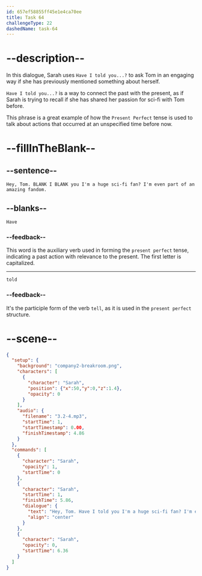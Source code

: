 ```yaml
---
id: 657ef58855ff45e1e4ca70ee
title: Task 64
challengeType: 22
dashedName: task-64
---
```


<!-- (Audio) Sarah: Hey, Tom. Have I told you I'm a huge sci-fi fan? I'm even part of an amazing fandom. -->

# --description--

In this dialogue, Sarah uses `Have I told you...?` to ask Tom in an engaging way if she has previously mentioned something about herself. 

`Have I told you...?` is a way to connect the past with the present, as if Sarah is trying to recall if she has shared her passion for sci-fi with Tom before. 

This phrase is a great example of how the `Present Perfect` tense is used to talk about actions that occurred at an unspecified time before now.

# --fillInTheBlank--

## --sentence--

`Hey, Tom. BLANK I BLANK you I'm a huge sci-fi fan? I'm even part of an amazing fandom.`

## --blanks--

`Have`

### --feedback--

This word is the auxiliary verb used in forming the `present perfect` tense, indicating a past action with relevance to the present. The first letter is capitalized.

---

`told`

### --feedback--

It's the participle form of the verb `tell`, as it is used in the `present perfect` structure.

# --scene--

```json
{
  "setup": {
    "background": "company2-breakroom.png",
    "characters": [
      {
        "character": "Sarah",
        "position": {"x":50,"y":0,"z":1.4},
        "opacity": 0
      }
    ],
    "audio": {
      "filename": "3.2-4.mp3",
      "startTime": 1,
      "startTimestamp": 0.00,
      "finishTimestamp": 4.86
    }
  },
  "commands": [
    {
      "character": "Sarah",
      "opacity": 1,
      "startTime": 0
    },
    {
      "character": "Sarah",
      "startTime": 1,
      "finishTime": 5.86,
      "dialogue": {
        "text": "Hey, Tom. Have I told you I'm a huge sci-fi fan? I'm even part of an amazing fandom.",
        "align": "center"
      }
    },
    {
      "character": "Sarah",
      "opacity": 0,
      "startTime": 6.36
    }
  ]
}
```
